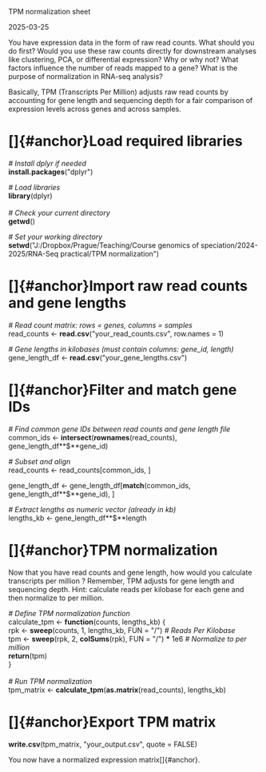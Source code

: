 TPM normalization sheet

2025-03-25

You have expression data in the form of raw read counts. What should you
do first? Would you use these raw counts directly for downstream
analyses like clustering, PCA, or differential expression? Why or why
not? What factors influence the number of reads mapped to a gene? What
is the purpose of normalization in RNA-seq analysis?

Basically, TPM (Transcripts Per Million) adjusts raw read counts by
accounting for gene length and sequencing depth for a fair comparison of
expression levels across genes and across samples.

[]{#anchor}Load required libraries
==================================

*\# Install dplyr if needed*\
**install.packages**(\"dplyr\")

*\# Load libraries*\
**library**(dplyr)\
\
*\# Check your current directory*\
**getwd**()

*\# Set your working directory*\
**setwd**(\"J:/Dropbox/Prague/Teaching/Course genomics of
speciation/2024-2025/RNA-Seq practical/TPM normalization\")

[]{#anchor}Import raw read counts and gene lengths
==================================================

*\# Read count matrix: rows = genes, columns = samples*\
read\_counts \<- **read.csv**(\"your\_read\_counts.csv\", row.names = 1)

*\# Gene lengths in kilobases (must contain columns: gene\_id, length)*\
gene\_length\_df \<- **read.csv**(\"your\_gene\_lengths.csv\")

[]{#anchor}Filter and match gene IDs
====================================

*\# Find common gene IDs between read counts and gene length file*\
common\_ids \<- **intersect**(**rownames**(read\_counts),
gene\_length\_df**\$**gene\_id)

*\# Subset and align*\
read\_counts \<- read\_counts\[common\_ids, \]

gene\_length\_df \<- gene\_length\_df\[**match**(common\_ids,
gene\_length\_df**\$**gene\_id), \]

*\# Extract lengths as numeric vector (already in kb)*\
lengths\_kb \<- gene\_length\_df**\$**length

[]{#anchor}TPM normalization
============================

Now that you have read counts and gene length, how would you calculate
transcripts per million ? Remember, TPM adjusts for gene length and
sequencing depth. Hint: calculate reads per kilobase for each gene and
then normalize to per million.

*\# Define TPM normalization function*\
calculate\_tpm \<- **function**(counts, lengths\_kb) {\
rpk \<- **sweep**(counts, 1, lengths\_kb, FUN = \"/\") *\# Reads Per
Kilobase*\
tpm \<- **sweep**(rpk, 2, **colSums**(rpk), FUN = \"/\") **\*** 1e6 *\#
Normalize to per million*\
**return**(tpm)\
}\
\
*\# Run TPM normalization*\
tpm\_matrix \<- **calculate\_tpm**(**as.matrix**(read\_counts),
lengths\_kb)

[]{#anchor}Export TPM matrix
============================

**write.csv**(tpm\_matrix, \"your\_output.csv\", quote = FALSE)

You now have a normalized expression matrix[]{#anchor}.
